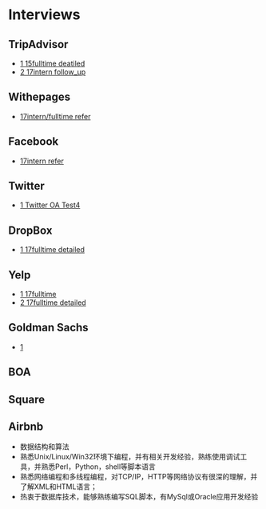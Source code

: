# Interviews

## TripAdvisor
- [1 15fulltime deatiled](http://www.1point3acres.com/bbs/thread-143012-1-1.html)
- [2 17intern follow_up](http://www.1point3acres.com/bbs/thread-293011-1-1.html)

## Withepages
- [17intern/fulltime refer](http://www.1point3acres.com/bbs/thread-291013-1-1.html)

## Facebook
- [17intern refer](http://www.1point3acres.com/bbs/thread-289696-1-1.html)

## Twitter
- [1 Twitter OA Test4](http://www.1point3acres.com/bbs/thread-292943-1-1.html)

## DropBox
- [1 17fulltime detailed](http://www.1point3acres.com/bbs/thread-290502-1-1.html)

## Yelp
- [1 17fulltime](http://www.1point3acres.com/bbs/thread-293197-1-1.html)
- [2 17fulltime detailed](http://www.1point3acres.com/bbs/forum.php?mod=viewthread&tid=291173&extra=page%3D1%26filter%3Dsortid%26sortid%3D311%26searchoption%5B3046%5D%5Bvalue%5D%3D36%26searchoption%5B3046%5D%5Btype%5D%3Dradio%26sortid%3D311)

## Goldman Sachs
- [1](https://instant.1point3acres.com/tag/%E9%AB%98%E7%9B%9B)

## BOA

## Square

## Airbnb
- 数据结构和算法
- 熟悉Unix/Linux/Win32环境下编程，并有相关开发经验，熟练使用调试工具，并熟悉Perl，Python，shell等脚本语言
- 熟悉网络编程和多线程编程，对TCP/IP，HTTP等网络协议有很深的理解，并了解XML和HTML语言； 
- 热衷于数据库技术，能够熟练编写SQL脚本，有MySql或Oracle应用开发经验